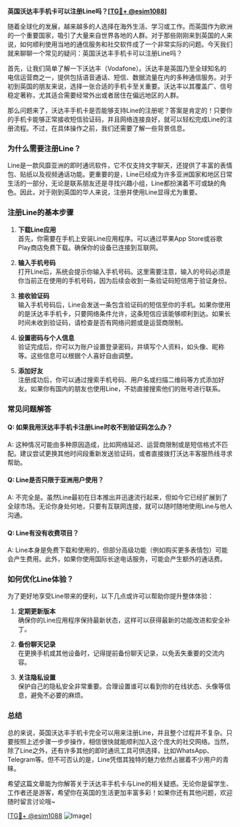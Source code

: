 **英国沃达丰手机卡可以注册Line吗？[[TG💪+ @esim1088](https://t.me/s/esim1088)]**

随着全球化的发展，越来越多的人选择在海外生活、学习或工作。而英国作为欧洲的一个重要国家，吸引了大量来自世界各地的人群。对于那些刚刚来到英国的人来说，如何顺利使用当地的通信服务和社交软件成了一个非常实际的问题。今天我们就来聊聊一个常见的疑问：英国沃达丰手机卡可以注册Line吗？

首先，让我们简单了解一下沃达丰（Vodafone）。沃达丰是英国乃至全球知名的电信运营商之一，提供包括语音通话、短信、数据流量在内的多种通信服务。对于初到英国的朋友来说，选择一张合适的手机卡至关重要。沃达丰以其覆盖广、信号稳定著称，尤其适合需要经常外出或者居住在偏远地区的人群。

那么问题来了，沃达丰手机卡是否能够支持Line的注册呢？答案是肯定的！只要你的手机卡能够正常接收短信验证码，并且网络连接良好，就可以轻松完成Line的注册流程。不过，在具体操作之前，我们还需要了解一些背景信息。

### **为什么需要注册Line？**

Line是一款风靡亚洲的即时通讯软件，它不仅支持文字聊天，还提供了丰富的表情包、贴纸以及视频通话功能。更重要的是，Line已经成为许多亚洲国家和地区日常生活的一部分，无论是联系朋友还是寻找兴趣小组，Line都扮演着不可或缺的角色。因此，对于刚到英国的华人来说，注册并使用Line显得尤为重要。

### **注册Line的基本步骤**

1. **下载Line应用**  
   首先，你需要在手机上安装Line应用程序。可以通过苹果App Store或谷歌Play商店免费下载。确保你的设备已连接到互联网。

2. **输入手机号码**  
   打开Line后，系统会提示你输入手机号码。这里需要注意，输入的号码必须是你当前正在使用的手机号码，因为后续会收到一条验证码短信用于验证身份。

3. **接收验证码**  
   输入手机号码后，Line会发送一条包含验证码的短信至你的手机。如果你使用的是沃达丰手机卡，只要网络条件允许，这条短信应该能够顺利到达。如果长时间未收到验证码，请检查是否有网络问题或是运营商限制。

4. **设置密码与个人信息**  
   验证完成后，你可以为账户设置登录密码，并填写个人资料，如头像、昵称等。这些信息可以根据个人喜好自由调整。

5. **添加好友**  
   注册成功后，你可以通过搜索手机号码、用户名或扫描二维码等方式添加好友。如果你有国内的朋友也使用Line，不妨直接搜索他们的账号进行联系。

### **常见问题解答**

#### **Q: 如果我用沃达丰手机卡注册Line时收不到验证码怎么办？**
A: 这种情况可能由多种原因造成，比如网络延迟、运营商限制或是短信格式不匹配。建议尝试更换其他时间段重新发送验证码，或者直接拨打沃达丰客服热线寻求帮助。

#### **Q: Line是否只限于亚洲用户使用？**
A: 不完全是。虽然Line最初在日本推出并迅速流行起来，但如今它已经扩展到了全球市场。无论你身处何地，只要有互联网连接，就可以随时随地使用Line与他人沟通。

#### **Q: Line有没有收费项目？**
A: Line本身是免费下载和使用的，但部分高级功能（例如购买更多表情包）可能会产生费用。此外，如果你使用国际长途电话服务，可能会产生额外的通话费。

### **如何优化Line体验？**

为了更好地享受Line带来的便利，以下几点或许可以帮助你提升整体体验：

1. **定期更新版本**  
   确保你的Line应用程序保持最新状态，这样可以获得最新的功能改进和安全补丁。

2. **备份聊天记录**  
   在更换手机或其他设备时，记得提前备份聊天记录，以免丢失重要的交流内容。

3. **关注隐私设置**  
   保护自己的隐私安全非常重要。合理设置谁可以看到你的在线状态、头像等信息，避免不必要的麻烦。

### **总结**

总的来说，英国沃达丰手机卡完全可以用来注册Line，并且整个过程并不复杂。只要按照上述步骤一步步操作，相信很快就能顺利加入这个庞大的社交网络。当然，除了Line之外，还有许多其他的即时通讯工具可供选择，比如WhatsApp、Telegram等。但不可否认的是，Line凭借其独特的魅力依然占据着不少用户的青睐。

希望这篇文章能为你解答关于沃达丰手机卡与Line的相关疑惑。无论你是留学生、工作者还是游客，希望你在英国的生活更加丰富多彩！如果你还有其他问题，欢迎随时留言讨论哦~

[[TG💪+ @esim1088](https://t.me/s/esim1088) ![Image](https://i.postimg.cc/4NQfJmqS/Snipaste-2025-05-13-00-14-12.png)]